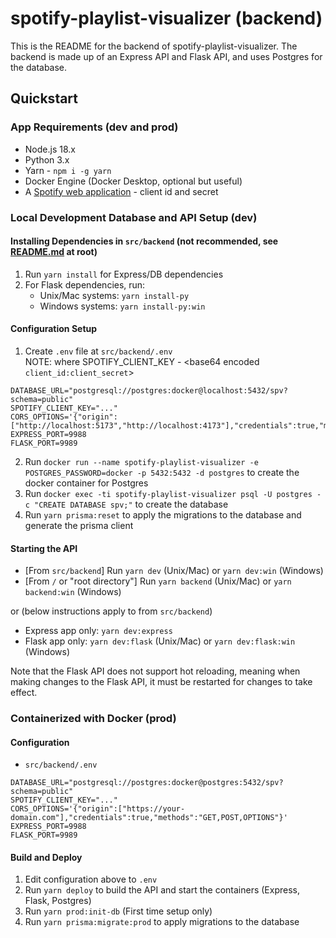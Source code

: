# spotify-playlist-visualizer (backend)

This is the README for the backend of spotify-playlist-visualizer. The backend is made up of an Express API and Flask API, and uses Postgres for the database.

## Quickstart

### App Requirements (dev and prod)

- Node.js 18.x
- Python 3.x
- Yarn - `npm i -g yarn`
- Docker Engine (Docker Desktop, optional but useful)
- A [Spotify web application](https://developer.spotify.com/dashboard) - client id and secret

### Local Development Database and API Setup (dev)

#### Installing Dependencies in `src/backend` (not recommended, see [README.md](https://github.com/alneng/spotify-playlist-visualizer/blob/main/README.md) at root)

1. Run `yarn install` for Express/DB dependencies
2. For Flask dependencies, run:
   - Unix/Mac systems: `yarn install-py`
   - Windows systems: `yarn install-py:win`

#### Configuration Setup

1. Create `.env` file at `src/backend/.env` <br>
   NOTE: where SPOTIFY_CLIENT_KEY - <base64 encoded `client_id:client_secret`>

```env
DATABASE_URL="postgresql://postgres:docker@localhost:5432/spv?schema=public"
SPOTIFY_CLIENT_KEY="..."
CORS_OPTIONS='{"origin":["http://localhost:5173","http://localhost:4173"],"credentials":true,"methods":"GET,POST,OPTIONS"}'
EXPRESS_PORT=9988
FLASK_PORT=9989
```

2. Run `docker run --name spotify-playlist-visualizer -e POSTGRES_PASSWORD=docker -p 5432:5432 -d postgres` to create the docker container for Postgres
3. Run `docker exec -ti spotify-playlist-visualizer psql -U postgres -c "CREATE DATABASE spv;"` to create the database
4. Run `yarn prisma:reset` to apply the migrations to the database and generate the prisma client

#### Starting the API

- [From `src/backend`] Run `yarn dev` (Unix/Mac) or `yarn dev:win` (Windows)
- [From `/` or "root directory"] Run `yarn backend` (Unix/Mac) or `yarn backend:win` (Windows)

or (below instructions apply to from `src/backend`)

- Express app only: `yarn dev:express`
- Flask app only: `yarn dev:flask` (Unix/Mac) or `yarn dev:flask:win` (Windows)

Note that the Flask API does not support hot reloading, meaning when making changes to the Flask API, it must be restarted for changes to take effect.

### Containerized with Docker (prod)

#### Configuration

- `src/backend/.env`

```env
DATABASE_URL="postgresql://postgres:docker@postgres:5432/spv?schema=public"
SPOTIFY_CLIENT_KEY="..."
CORS_OPTIONS='{"origin":["https://your-domain.com"],"credentials":true,"methods":"GET,POST,OPTIONS"}'
EXPRESS_PORT=9988
FLASK_PORT=9989
```

#### Build and Deploy

1. Edit configuration above to `.env`
2. Run `yarn deploy` to build the API and start the containers (Express, Flask, Postgres)
3. Run `yarn prod:init-db` (First time setup only)
4. Run `yarn prisma:migrate:prod` to apply migrations to the database
